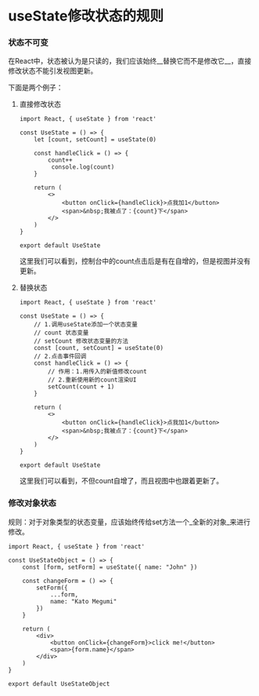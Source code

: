 # useState修改状态的规则

### 状态不可变

​	在React中，状态被认为是只读的，我们应该始终__替换它而不是修改它__，直接修改状态不能引发视图更新。



下面是两个例子：

1. 直接修改状态

   ```tsx
   import React, { useState } from 'react'
   
   const UseState = () => {
       let [count, setCount] = useState(0)
       
       const handleClick = () => {
           count++
         	console.log(count)
       }
   
       return (
           <>
               <button onClick={handleClick}>点我加1</button>
               <span>&nbsp;我被点了：{count}下</span>
           </>
       )
   }
   
   export default UseState
   ```
   
   这里我们可以看到，控制台中的count点击后是有在自增的，但是视图并没有更新。
   
1. 替换状态

   ```tsx
   import React, { useState } from 'react'
   
   const UseState = () => {
       // 1.调用useState添加一个状态变量
       // count 状态变量
       // setCount 修改状态变量的方法
       const [count, setCount] = useState(0)
       // 2.点击事件回调
       const handleClick = () => {
           // 作用：1.用传入的新值修改count
           // 2.重新使用新的count渲染UI
           setCount(count + 1)
       }
   
       return (
           <>
               <button onClick={handleClick}>点我加1</button>
               <span>&nbsp;我被点了：{count}下</span>
           </>
       )
   }
   
   export default UseState
   ```
   
   这里我们可以看到，不但count自增了，而且视图中也跟着更新了。

### 修改对象状态

规则：对于对象类型的状态变量，应该始终传给set方法一个_全新的对象_来进行修改。

```tsx
import React, { useState } from 'react'

const UseStateObject = () => {
    const [form, setForm] = useState({ name: "John" })

    const changeForm = () => {
        setForm({
            ...form,
            name: "Kato Megumi"
        })
    }

    return (
        <div>
            <button onClick={changeForm}>click me!</button>
            <span>{form.name}</span>
        </div>
    )
}

export default UseStateObject
```

